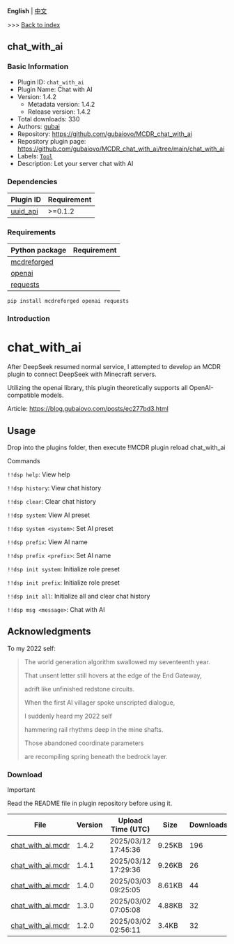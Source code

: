 **English** | [中文](readme-zh_cn.md)

\>\>\> [Back to index](/readme.md)

## chat_with_ai

### Basic Information

- Plugin ID: `chat_with_ai`
- Plugin Name: Chat with AI
- Version: 1.4.2
  - Metadata version: 1.4.2
  - Release version: 1.4.2
- Total downloads: 330
- Authors: [gubai](https://github.com/gubaiovo)
- Repository: https://github.com/gubaiovo/MCDR_chat_with_ai
- Repository plugin page: https://github.com/gubaiovo/MCDR_chat_with_ai/tree/main/chat_with_ai
- Labels: [`Tool`](/labels/tool/readme.md)
- Description: Let your server chat with AI

### Dependencies

| Plugin ID | Requirement |
| --- | --- |
| [uuid_api](/plugins/uuid_api/readme.md) | \>=0.1.2 |

### Requirements

| Python package | Requirement |
| --- | --- |
| [mcdreforged](https://pypi.org/project/mcdreforged) |  |
| [openai](https://pypi.org/project/openai) |  |
| [requests](https://pypi.org/project/requests) |  |

```
pip install mcdreforged openai requests
```

### Introduction

# chat_with_ai

After DeepSeek resumed normal service, I attempted to develop an MCDR plugin to connect DeepSeek with Minecraft servers.

Utilizing the openai library, this plugin theoretically supports all OpenAI-compatible models.

Article: https://blog.gubaiovo.com/posts/ec277bd3.html

## Usage

Drop into the plugins folder, then execute !!MCDR plugin reload chat_with_ai

Commands

`!!dsp help`: View help

`!!dsp history`: View chat history

`!!dsp clear`: Clear chat history

`!!dsp system`: View AI preset

`!!dsp system <system>`: Set AI preset

`!!dsp prefix`: View AI name

`!!dsp prefix <prefix>`: Set AI name

`!!dsp init system`: Initialize role preset

`!!dsp init prefix`: Initialize role preset

`!!dsp init all`: Initialize all and clear chat history

`!!dsp msg <message>`: Chat with AI

## Acknowledgments

To my 2022 self:

> The world generation algorithm swallowed my seventeenth year.
> 
> That unsent letter still hovers at the edge of the End Gateway,
> 
> adrift like unfinished redstone circuits.
> 
> When the first AI villager spoke unscripted dialogue,
> 
> I suddenly heard my 2022 self
> 
> hammering rail rhythms deep in the mine shafts.
> 
> Those abandoned coordinate parameters
> 
> are recompiling spring beneath the bedrock layer.

### Download

> [!IMPORTANT]
> Read the README file in plugin repository before using it.

| File | Version | Upload Time (UTC) | Size | Downloads | Operations |
| --- | --- | --- | --- | --- | --- |
| [chat_with_ai.mcdr](https://github.com/gubaiovo/MCDR_chat_with_ai/releases/tag/1.4.2) | 1.4.2 | 2025/03/12 17:45:36 | 9.25KB | 196 | [Download](https://github.com/gubaiovo/MCDR_chat_with_ai/releases/download/1.4.2/chat_with_ai.mcdr) |
| [chat_with_ai.mcdr](https://github.com/gubaiovo/MCDR_chat_with_ai/releases/tag/1.4.1) | 1.4.1 | 2025/03/12 17:29:36 | 9.26KB | 26 | [Download](https://github.com/gubaiovo/MCDR_chat_with_ai/releases/download/1.4.1/chat_with_ai.mcdr) |
| [chat_with_ai.mcdr](https://github.com/gubaiovo/MCDR_chat_with_ai/releases/tag/1.4.0) | 1.4.0 | 2025/03/03 09:25:05 | 8.61KB | 44 | [Download](https://github.com/gubaiovo/MCDR_chat_with_ai/releases/download/1.4.0/chat_with_ai.mcdr) |
| [chat_with_ai.mcdr](https://github.com/gubaiovo/MCDR_chat_with_ai/releases/tag/1.3.0) | 1.3.0 | 2025/03/02 07:05:08 | 4.88KB | 32 | [Download](https://github.com/gubaiovo/MCDR_chat_with_ai/releases/download/1.3.0/chat_with_ai.mcdr) |
| [chat_with_ai.mcdr](https://github.com/gubaiovo/MCDR_chat_with_ai/releases/tag/1.2.0) | 1.2.0 | 2025/03/02 02:56:11 | 3.4KB | 32 | [Download](https://github.com/gubaiovo/MCDR_chat_with_ai/releases/download/1.2.0/chat_with_ai.mcdr) |

